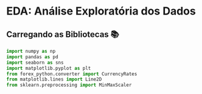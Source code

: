 # EDA: Análise Exploratória dos Dados

## Carregando as Bibliotecas 📚

``` py
import numpy as np
import pandas as pd
import seaborn as sns
import matplotlib.pyplot as plt
from forex_python.converter import CurrencyRates
from matplotlib.lines import Line2D
from sklearn.preprocessing import MinMaxScaler
```

